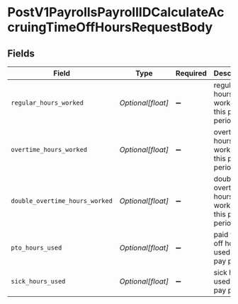 # PostV1PayrollsPayrollIDCalculateAccruingTimeOffHoursRequestBody


## Fields

| Field                                           | Type                                            | Required                                        | Description                                     |
| ----------------------------------------------- | ----------------------------------------------- | ----------------------------------------------- | ----------------------------------------------- |
| `regular_hours_worked`                          | *Optional[float]*                               | :heavy_minus_sign:                              | regular hours worked in this pay period         |
| `overtime_hours_worked`                         | *Optional[float]*                               | :heavy_minus_sign:                              | overtime hours worked in this pay period        |
| `double_overtime_hours_worked`                  | *Optional[float]*                               | :heavy_minus_sign:                              | double overtime hours worked in this pay period |
| `pto_hours_used`                                | *Optional[float]*                               | :heavy_minus_sign:                              | paid time off hours used in this pay period     |
| `sick_hours_used`                               | *Optional[float]*                               | :heavy_minus_sign:                              | sick hours used in this pay period              |